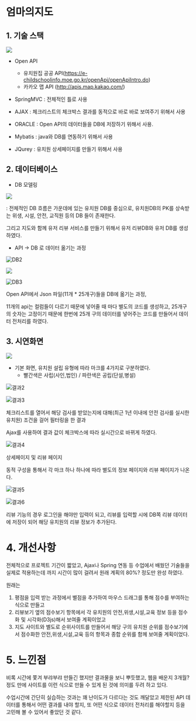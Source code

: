 # 엄마의지도

## 1. 기술 스택



![](assets/1.PNG)



- Open API  
  - 유치원집 공공 API(<https://e-childschoolinfo.moe.go.kr/openApi/openApiIntro.do>)
  - 카카오 맵 API (<http://apis.map.kakao.com/>)	

- SpringMVC : 전체적인 틀로 사용 
- AJAX : 체크리스트의 체크박스 결과를 동적으로 바로 바로 보여주기 위해서 사용
- ORACLE : Open API의 데이터들을 DB에 저장하기 위해서 사용.
- Mybatis : java와 DB를 연동하기 위해서 사용
- JQurey : 유치원 상세페이지를 만들기 위해서 사용
  
  

## 2. 데이터베이스 



- DB 모델링

![](assets/3.PNG)



: 전체적인 DB 흐름은 가운데에 있는 유치원 DB를 중심으로, 유치원DB의 PK를 상속받는 위생, 시설, 안전, 교직원 등의 DB 들이 존재한다.



그리고 지도와 함께 유저 리뷰 서비스를 만들기 위해서 유저 리뷰DB와 유저 DB를 생성하였다.



- API -> DB 로 데이터 옮기는 과정

![DB2](assets/DB2.PNG)

![](assets/DB.PNG)

![DB3](assets/DB3.PNG)



Open API에서 Json 파일(11개 * 25개구)들을 DB에 옮기는 과정,



11개의 api는 컬럼들이 다르기 때문에 넣어줄 때 마다 별도의 코드를 생성하고, 25개구의 숫자는 고정이기 때문에 한번에 25개 구의 데이터를 넣어주는 코드를 만들어서 데이터 전처리를 하였다.



## 3. 시연화면



![](assets/결과1.PNG)



- 기본 화면, 유치원 설립 유형에 따라 마크를 4가지로 구분하였다. 
  - 빨간색은 사립(사인,법인) / 파란색은 공립(단설,병설)





![결과2](assets/결과2.PNG)

![결과3](assets/결과3.PNG)



체크리스트를 열어서 해당 검사를 받았는지에 대해(최근 1년 이내에 안전 검사를 실시한 유치원) 조건을 걸어 필터링을 한 결과



Ajax를 사용하여 결과 값이 체크박스에 따라 실시간으로 바뀌게 하였다.





![결과4](assets/결과4.PNG)



상세페이지 및 리뷰 페이지

동적 구성을 통해서 각 마크 하나 하나에 따라 별도의 정보 페이지와 리뷰 페이지가 나온다.



![결과5](assets/결과5.PNG)

![결과6](assets/결과6.PNG)





리뷰 기능의 경우 로그인을 해야만 입력이 되고, 리뷰를 입력할 시에 DB쪽 리뷰 데이터에 저장이 되어 해당 유치원의 리뷰 정보가 추가된다.





# 4. 개선사항



전체적으로 프로젝트 기간이 짧았고, Ajax나 Spring 연동 등 수업에서 배웠던 기술들을 실제로 적용하는데 까지 시간이 많이 걸려서 원래 계획의 80%? 정도만 완성 하였다.



원래는 

1. 평점을 입력 받는 과정에서 별점을 추가하여 마우스 드래그를 통해 점수를 부여하는 식으로 만들고
2. 리뷰보기 옆의 점수보기 항목에서 각 유치원의 안전,위생,시설,교육 정보 등을 점수화 및 시각화(D3js)해서 보여줄 계획이었고
3. 지도 사이트와 별도로 순위사이트를 만들어서 해당 구의 유치원 순위를 점수보기에서 점수화한 안전,위생,시설,교육 등의 항목과 종합 순위를 함께 보여줄 계획이었다. 



# 5. 느낀점

비록 시간에 쫓겨 부랴부랴 만들긴 했지만 결과물을 보니 뿌듯했고, 웹을 배운지 3개월? 정도 만에 사이트를 이런 식으로 만들 수 있게 된 것에 의미를 두려 하고 있다.



수업시간에 간단히 실습하는 것과는 꽤 난이도가 다르다는 것도 깨달았고 제한된 API 데이터를 통해서 어떤 결과를 내야 할지, 또 어떤 식으로 데이터 전처리를 해야할지 등을 고민해 볼 수 있어서 좋았던 것 같다.